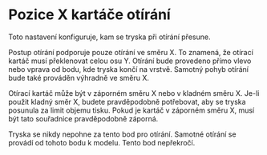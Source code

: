 Pozice X kartáče otírání
====
Toto nastavení konfiguruje, kam se tryska při otírání přesune.

Postup otírání podporuje pouze otírání ve směru X. To znamená, že otírací kartáč musí překlenovat celou osu Y. Otírání bude provedeno přímo vlevo nebo vprava od bodu, kde tryska končí na vrstvě. Samotný pohyb otírání bude také prováděn výhradně ve směru X.

Otírací kartáč může být v záporném směru X nebo v kladném směru X. Je-li použit kladný směr X, budete pravděpodobně potřebovat, aby se tryska posunula za limit objemu tisku. Pokud je kartáč v záporném směru X, musí být tato souřadnice pravděpodobně záporná.

Tryska se nikdy nepohne za tento bod pro otírání. Samotné otírání se provádí od tohoto bodu k modelu. Tento bod nepřekročí.
